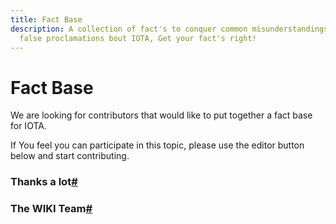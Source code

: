 ```yaml
---
title: Fact Base
description: A collection of fact's to conquer common misunderstandings and
  false proclamations bout IOTA, Get your fact's right!
---
```


# Fact Base

We are looking for contributors that would like to put together a fact base for IOTA.

If You feel you can participate in this topic, please use the editor button below and start contributing.

### Thanks a lot[#](https://wiki.iota.org/docs/learn/networks/network-token-migration#thanks-a-lot)

### The WIKI Team[#](https://wiki.iota.org/docs/learn/networks/network-token-migration#the-wiki-team)
